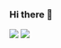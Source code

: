 ### Hi there 👋
![](https://github-readme-stats.vercel.app/api?username=sbbtd&show_icons=true&theme=merko)
![](https://github-readme-stats.vercel.app/api/top-langs/?username=sbbtd&langs_count=9&line_height=35&theme=dark&layout=compact)

<!--
**SBBTD/SBBTD** is a ✨ _special_ ✨ repository because its `README.md` (this file) appears on your GitHub profile.

Here are some ideas to get you started:

- 🔭 I’m currently working on ...
- 🌱 I’m currently learning ...
- 👯 I’m looking to collaborate on ...
- 🤔 I’m looking for help with ...
- 💬 Ask me about ...
- 📫 How to reach me: ...
- 😄 Pronouns: ...
- ⚡ Fun fact: ...
-->
